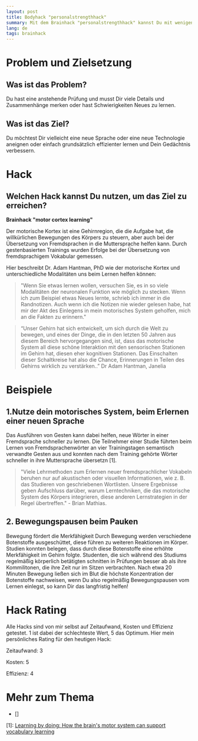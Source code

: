 ```yaml
---
layout: post
title: Bodyhack "personalstrengthhack"
summary: Mit dem Brainhack "personalstrengthhack" kannst Du mit wenigen Minuten Training pro Tag Deine Durchblutung steigern, langfristig Muskeln aufbauen und den Gefahren des langen Sitzens vorbeugen.
lang: de
tags: brainhack
---
```


# Problem und Zielsetzung

## Was ist das Problem?
Du hast eine anstehende Prüfung und musst Dir viele Details und Zusammenhänge merken oder hast Schwierigkeiten Neues zu lernen.

## Was ist das Ziel?
Du möchtest Dir vielleicht eine neue Sprache oder eine neue Technologie aneignen oder einfach grundsätzlich effizienter lernen und Dein Gedächtnis verbessern.

# Hack

## Welchen Hack kannst Du nutzen, um das Ziel zu erreichen?
**Brainhack "motor cortex learning"**

Der motorische Kortex ist eine Gehirnregion, die die Aufgabe hat, die willkürlichen Bewegungen des Körpers zu steuern, aber auch bei der Übersetzung von Fremdsprachen in die Muttersprache helfen kann.
Durch gestenbasierten Trainings wurden Erfolge bei der Übersetzung von fremdsprachigem Vokabular gemessen.

Hier beschreibt Dr. Adam Hantman, PhD wie der motorische Kortex und unterschiedliche Modalitäten uns beim Lernen helfen können:

> "Wenn Sie etwas lernen wollen, versuchen Sie, es in so viele Modalitäten der neuronalen Funktion wie möglich zu stecken. Wenn ich zum Beispiel etwas Neues lernte, schrieb ich immer in die Randnotizen. Auch wenn ich die Notizen nie wieder gelesen habe, hat mir der Akt des Einlegens in mein motorisches System geholfen, mich an die Fakten zu erinnern."

> “Unser Gehirn hat sich entwickelt, um sich durch die Welt zu bewegen, und eines der Dinge, die in den letzten 50 Jahren aus diesem Bereich hervorgegangen sind, ist, dass das motorische System all diese schöne Interaktion mit den sensorischen Stationen im Gehirn hat, diesen eher kognitiven Stationen. Das Einschalten dieser Schaltkreise hat also die Chance, Erinnerungen in Teilen des Gehirns wirklich zu verstärken..” Dr Adam Hantman, Janelia

# Beispiele

## 1.Nutze dein motorisches System, beim Erlernen einer neuen Sprache
Das Ausführen von Gesten kann dabei helfen, neue Wörter in einer Fremdsprache schneller zu lernen. Die Teilnehmer einer Studie führten beim Lernen von Fremdsprachenwörter  an vier Trainingstagen semantisch verwandte Gesten aus und konnten nach dem Training gehörte Wörter schneller in ihre Muttersprache übersetzn [1].

> "Viele Lehrmethoden zum Erlernen neuer fremdsprachlicher Vokabeln beruhen nur auf akustischen oder visuellen Informationen, wie z. B. das Studieren von geschriebenen Wortlisten. Unsere Ergebnisse geben Aufschluss darüber, warum Lerntechniken, die das motorische System des Körpers integrieren, diese anderen Lernstrategien in der Regel übertreffen." - Brian Mathias. 

## 2. Bewegungspausen beim Pauken  
Bewegung fördert die Merkfähigkeit
Durch Bewegung werden verschiedene Botenstoffe ausgeschüttet, diese führen zu weiteren Reaktionen im Körper.
Studien konnten belegen, dass durch diese Botenstoffe eine erhöhte Merkfähigkeit im Gehirn folgte.
Studenten, die sich während des Studiums regelmäßig körperlich betätigten schnitten in Prüfungen besser ab als ihre Kommilitonen, die ihre Zeit nur im Sitzen verbrachten.
Nach etwa 20 Minuten Bewegung ließen sich im Blut die höchste Konzentration der Botenstoffe nachweisen, wenn Du also  regelmäßig Bewegungspausen vom Lernen einlegst, so kann Dir das langfristig helfen!

# Hack Rating
Alle Hacks sind von mir selbst auf Zeitaufwand, Kosten und Effizienz getestet. 1 ist dabei der schlechteste Wert, 5 das Optimum. Hier mein persönliches Rating für den heutigen Hack:

Zeitaufwand: 3

Kosten: 5

Effizienz: 4

# Mehr zum Thema
- []

[1]: [Learning by doing: How the brain's motor system can support vocabulary learning](https://www.sciencedaily.com/releases/2021/09/210909123911.htm)




